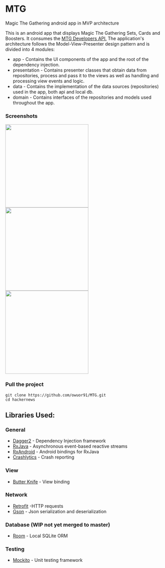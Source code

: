 # MTG
Magic The Gathering android app in MVP architecture

This is an android app that displays Magic The Gathering Sets, Cards and Boosters. It consumes the <a target="_blank" href="https://magicthegathering.io/">MTG Developers API.</a> The application's architecture follows the Model-View-Presenter design pattern and is divided into 4 modules:

 - app - Contains the UI components of the app and the root of the dependency injection.
 - presentation - Contains presenter classes that obtain data from repositories, process and pass it to the views
                  as well as handling and processing view events and logic.
 - data - Contains the implementation of the data sources (repositories) used in the app, both api and local db.
 - domain - Contains interfaces of the repositories and models used throughout the app.

### Screenshots
<img src="https://raw.githubusercontent.com/owuor91/MTG/master/images/sets.png" width="260"> <img src="https://raw.githubusercontent.com/owuor91/MTG/master/images/cards.png" width="260"> <img src="https://raw.githubusercontent.com/owuor91/MTG/master/images/card.png" width="260">

### Pull the project
    git clone https://github.com/owuor91/MTG.git
    cd hackernews

## Libraries Used:
### General
 - [Dagger2](https://google.github.io/dagger/) - Dependency Injection framework
 - [RxJava](https://github.com/ReactiveX/RxJava) - Asynchronous event-based reactive streams
 - [RxAndroid](https://github.com/ReactiveX/RxAndroid) - Android bindings for RxJava
 - [Crashlytics](https://fabric.io/kits/android/crashlytics) - Crash reporting

### View
 - [Butter Knife](http://jakewharton.github.io/butterknife/) - View binding

### Network
 - [Retrofit](http://square.github.io/retrofit/) -HTTP requests
 - [Gson](https://github.com/square/retrofit/tree/master/retrofit-converters/gson) - Json serialization and deserialization

### Database (WIP not yet merged to master)
 - [Room](https://developer.android.com/topic/libraries/architecture/room.html) - Local SQLite ORM

### Testing
 - [Mockito](http://site.mockito.org/) - Unit testing framework


